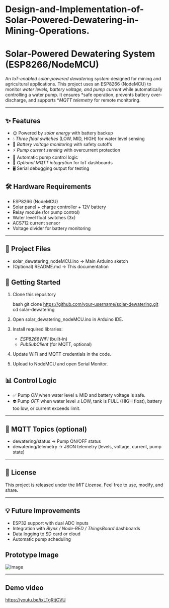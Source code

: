 # Design-and-Implementation-of-Solar-Powered-Dewatering-in-Mining-Operations.

# Solar-Powered Dewatering System (ESP8266/NodeMCU)

An *IoT-enabled solar-powered dewatering system* designed for mining and agricultural applications.
This project uses an ESP8266 (NodeMCU) to monitor *water levels, battery voltage, and pump current* while automatically controlling a water pump. It ensures *safe operation, prevents battery over-discharge, and supports **MQTT telemetry* for remote monitoring.

---

## ✨ Features

* 🌞 Powered by *solar energy* with battery backup
* 💧 *Three float switches* (LOW, MID, HIGH) for water level sensing
* 🔋 *Battery voltage monitoring* with safety cutoffs
* ⚡ *Pump current sensing* with overcurrent protection
* 🔄 Automatic pump control logic
* 📡 *Optional MQTT integration* for IoT dashboards
* 🖥 Serial debugging output for testing

## 🛠 Hardware Requirements

* ESP8266 (NodeMCU)
* Solar panel + charge controller + 12V battery
* Relay module (for pump control)
* Water level float switches (3x)
* ACS712 current sensor
* Voltage divider for battery monitoring

---

## 📂 Project Files

* solar_dewatering_nodeMCU.ino → Main Arduino sketch
* (Optional) README.md → This documentation
## 🚀 Getting Started

1. Clone this repository

   bash
   git clone https://github.com/your-username/solar-dewatering.git
   cd solar-dewatering
   
2. Open solar_dewatering_nodeMCU.ino in Arduino IDE.
3. Install required libraries:

   * *ESP8266WiFi* (built-in)
   * *PubSubClient* (for MQTT, optional)
4. Update WiFi and MQTT credentials in the code.
5. Upload to NodeMCU and open Serial Monitor.
## 📊 Control Logic

* ✅ Pump *ON* when water level ≥ MID and battery voltage is safe.
* ⛔ Pump *OFF* when water level ≤ LOW, tank is FULL (HIGH float), battery too low, or current exceeds limit.

---

## 📡 MQTT Topics (optional)

* dewatering/status → Pump ON/OFF status
* dewatering/telemetry → JSON telemetry (levels, voltage, current, pump state)

---

## 📜 License

This project is released under the *MIT License*.
Feel free to use, modify, and share.

---

## 💡 Future Improvements

* ESP32 support with dual ADC inputs
* Integration with *Blynk / Node-RED / ThingsBoard* dashboards
* Data logging to SD card or cloud
* Automatic pump scheduling
## Prototype Image
![Image](https://github.com/user-attachments/assets/1aada7f6-d746-4d1b-b033-aa9205dbd7a9)

----

## Demo video 
https://youtu.be/ixLTgRtjCVU
